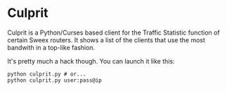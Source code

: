 # Culprit

Culprit is a Python/Curses based client for the Traffic Statistic function of certain Sweex routers. It shows a list of the clients that use the most bandwith in a top-like fashion. 

It's pretty much a hack though. You can launch it like this:

    python culprit.py # or...
    python culprit.py user:pass@ip
